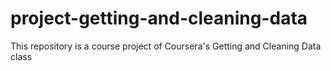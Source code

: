 project-getting-and-cleaning-data
=================================

This repository is a course project of Coursera's Getting and Cleaning Data class
